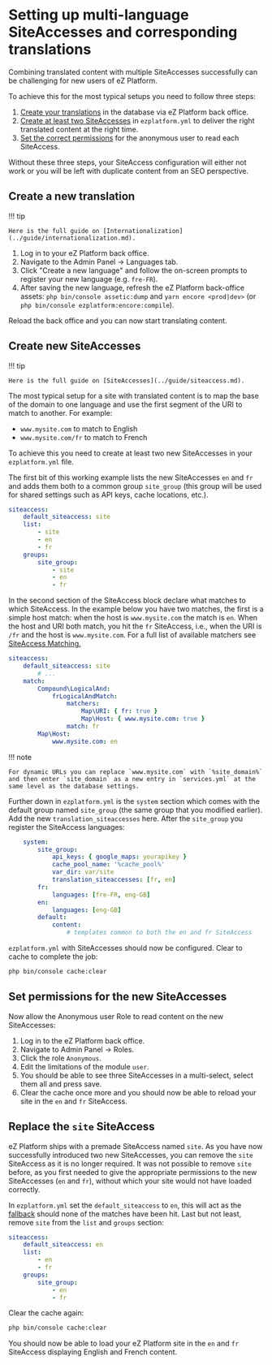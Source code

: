 # Setting up multi-language SiteAccesses and corresponding translations

Combining translated content with multiple SiteAccesses successfully can be challenging for new users of eZ Platform.

To achieve this for the most typical setups you need to follow three steps:

1. [Create your translations](#create-a-new-translation) in the database via eZ Platform back office.
1. [Create at least two SiteAccesses](#create-new-siteaccesses) in `ezplatform.yml` to deliver the right translated content at the right time.
1. [Set the correct permissions](#set-permissions-for-the-new-siteaccesses) for the anonymous user to read each SiteAccess.

Without these three steps, your SiteAccess configuration will either not work or you will be left with duplicate content from an SEO perspective.

## Create a new translation

!!! tip

    Here is the full guide on [Internationalization](../guide/internationalization.md).

1. Log in to your eZ Platform back office.
1. Navigate to the Admin Panel -> Languages tab.
1. Click "Create a new language" and follow the on-screen prompts to register your new language (e.g. `fre-FR`).
1. After saving the new language, refresh the eZ Platform back-office assets: `php bin/console assetic:dump` and `yarn encore <prod|dev>` (or `php bin/console ezplatform:encore:compile`).

Reload the back office and you can now start translating content.

## Create new SiteAccesses

!!! tip

    Here is the full guide on [SiteAccesses](../guide/siteaccess.md).

The most typical setup for a site with translated content is to map the base of the domain to one language
and use the first segment of the URI to match to another. For example:
- `www.mysite.com` to match to English
- `www.mysite.com/fr` to match to French

To achieve this you need to create at least two new SiteAccesses in your `ezplatform.yml` file.

The first bit of this working example lists the new SiteAccesses `en` and `fr` and adds them both to a common group `site_group`
(this group will be used for shared settings such as API keys, cache locations, etc.).

``` yaml
siteaccess:
    default_siteaccess: site
    list:
        - site
        - en
        - fr
    groups:
        site_group:
            - site
            - en
            - fr
```

In the second section of the SiteAccess block declare what matches to which SiteAccess.
In the example below you have two matches, the first is a simple host match: when the host is `www.mysite.com` the match is `en`.
When the host and URI both match, you hit the `fr` SiteAccess, i.e., when the URI is `/fr` and the host is `www.mysite.com`.
For a full list of available matchers see [SiteAccess Matching.](../guide/siteaccess.md#siteaccess-matching)

``` yaml
siteaccess:
    default_siteaccess: site
        # ...
    match:
        Compound\LogicalAnd:
            frLogicalAndMatch:
                matchers:
                    Map\URI: { fr: true }
                    Map\Host: { www.mysite.com: true }
                match: fr
        Map\Host:
            www.mysite.com: en
```

!!! note

    For dynamic URLs you can replace `www.mysite.com` with `%site_domain%`
    and then enter `site_domain` as a new entry in `services.yml` at the same level as the database settings.

Further down in `ezplatform.yml` is the `system` section which comes with the default group named `site_group` (the same group that you modified earlier).
Add the new `translation_siteaccesses` here. After the `site_group` you register the SiteAccess languages:

``` yaml
    system:
        site_group:
            api_keys: { google_maps: yourapikey }
            cache_pool_name: '%cache_pool%'
            var_dir: var/site
            translation_siteaccesses: [fr, en]
        fr:
            languages: [fre-FR, eng-GB]
        en:
            languages: [eng-GB]
        default:
            content:
                # templates common to both the en and fr SiteAccess
```

`ezplatform.yml` with SiteAccesses should now be configured. Clear to cache to complete the job:

``` bash
php bin/console cache:clear
```

## Set permissions for the new SiteAccesses

Now allow the Anonymous user Role to read content on the new SiteAccesses:

1. Log in to the eZ Platform back office.
1. Navigate to Admin Panel -> Roles.
1. Click the role `Anonymous`.
1. Edit the limitations of the module `user`.
1. You should be able to see three SiteAccesses in a multi-select, select them all and press save.
1. Clear the cache once more and you should now be able to reload your site in the `en` and `fr` SiteAccess.

## Replace the `site` SiteAccess

eZ Platform ships with a premade SiteAccess named `site`. As you have now successfully introduced two new SiteAccesses,
you can remove the `site` SiteAccess as it is no longer required.
It was not possible to remove `site` before, as you first needed to give the appropriate permissions to the new SiteAccesses (`en` and `fr`),
without which your site would not have loaded correctly.

In `ezplatform.yml` set the `default_siteaccess` to `en`,
this will act as the [fallback](../guide/siteaccess/#multilanguage-sites) should none of the matches have been hit.
Last but not least, remove `site` from the `list` and `groups` section:

``` yaml
siteaccess:
    default_siteaccess: en
    list:
        - en
        - fr
    groups:
        site_group:
            - en
            - fr
```

Clear the cache again:

``` bash
php bin/console cache:clear
```

You should now be able to load your eZ Platform site in the `en` and `fr` SiteAccess displaying English and French content.
